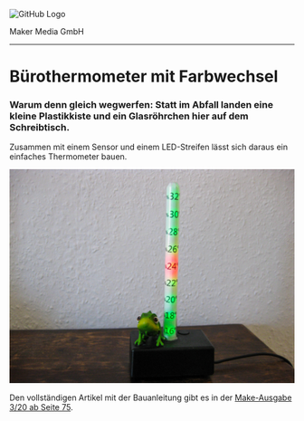 ![GitHub Logo](http://www.heise.de/make/icons/make_logo.png)

Maker Media GmbH

***

# Bürothermometer mit Farbwechsel

### Warum denn gleich wegwerfen: Statt im Abfall landen eine kleine Plastikkiste und ein Glasröhrchen hier auf dem Schreibtisch.

Zusammen mit einem Sensor und einem LED-Streifen lässt sich daraus ein einfaches Thermometer bauen.

![Picture](https://github.com/MakeMagazinDE/buero-thermometer/blob/master/Buerothermometer.jpg) 

Den vollständigen Artikel mit der Bauanleitung gibt es in der [Make-Ausgabe 3/20 ab Seite 75](https://www.heise.de/select/make/2020).
